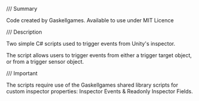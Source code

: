 /// Summary

Code created by Gaskellgames. Available to use under MIT Licence


/// Description
  
Two simple C# scripts used to trigger events from Unity's inspector.

The script allows users to trigger events from either a trigger target object, or from a trigger sensor object.


/// Important

The scripts require use of the Gaskellgames shared library scripts for custom inspector properties: Inspector Events & Readonly Inspector Fields.

